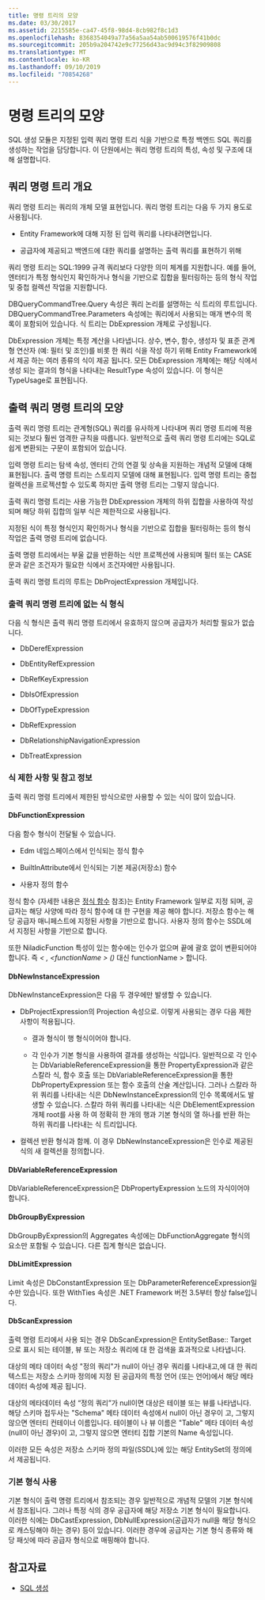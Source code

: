 ```yaml
---
title: 명령 트리의 모양
ms.date: 03/30/2017
ms.assetid: 2215585e-ca47-45f8-98d4-8cb982f8c1d3
ms.openlocfilehash: 8368354049a77a56a5aa54ab500619576f41b0dc
ms.sourcegitcommit: 205b9a204742e9c77256d43ac9d94c3f82909808
ms.translationtype: MT
ms.contentlocale: ko-KR
ms.lasthandoff: 09/10/2019
ms.locfileid: "70854268"
---
```

# <a name="the-shape-of-the-command-trees"></a>명령 트리의 모양

SQL 생성 모듈은 지정된 입력 쿼리 명령 트리 식을 기반으로 특정 백엔드 SQL 쿼리를 생성하는 작업을 담당합니다. 이 단원에서는 쿼리 명령 트리의 특성, 속성 및 구조에 대해 설명합니다.

## <a name="query-command-trees-overview"></a>쿼리 명령 트리 개요

쿼리 명령 트리는 쿼리의 개체 모델 표현입니다. 쿼리 명령 트리는 다음 두 가지 용도로 사용됩니다.

- Entity Framework에 대해 지정 된 입력 쿼리를 나타내려면입니다.

- 공급자에 제공되고 백엔드에 대한 쿼리를 설명하는 출력 쿼리를 표현하기 위해

쿼리 명령 트리는 SQL:1999 규격 쿼리보다 다양한 의미 체계를 지원합니다. 예를 들어, 엔터티가 특정 형식인지 확인하거나 형식을 기반으로 집합을 필터링하는 등의 형식 작업 및 중첩 컬렉션 작업을 지원합니다.

DBQueryCommandTree.Query 속성은 쿼리 논리를 설명하는 식 트리의 루트입니다. DBQueryCommandTree.Parameters 속성에는 쿼리에서 사용되는 매개 변수의 목록이 포함되어 있습니다. 식 트리는 DbExpression 개체로 구성됩니다.

DbExpression 개체는 특정 계산을 나타냅니다. 상수, 변수, 함수, 생성자 및 표준 관계형 연산자 (예: 필터 및 조인)를 비롯 한 쿼리 식을 작성 하기 위해 Entity Framework에서 제공 하는 여러 종류의 식이 제공 됩니다. 모든 DbExpression 개체에는 해당 식에서 생성 되는 결과의 형식을 나타내는 ResultType 속성이 있습니다. 이 형식은 TypeUsage로 표현됩니다.

## <a name="shapes-of-the-output-query-command-tree"></a>출력 쿼리 명령 트리의 모양

출력 쿼리 명령 트리는 관계형(SQL) 쿼리를 유사하게 나타내며 쿼리 명령 트리에 적용되는 것보다 훨씬 엄격한 규칙을 따릅니다. 일반적으로 출력 쿼리 명령 트리에는 SQL로 쉽게 변환되는 구문이 포함되어 있습니다.

입력 명령 트리는 탐색 속성, 엔터티 간의 연결 및 상속을 지원하는 개념적 모델에 대해 표현됩니다. 출력 명령 트리는 스토리지 모델에 대해 표현됩니다. 입력 명령 트리는 중첩 컬렉션을 프로젝션할 수 있도록 하지만 출력 명령 트리는 그렇지 않습니다.

출력 쿼리 명령 트리는 사용 가능한 DbExpression 개체의 하위 집합을 사용하여 작성되며 해당 하위 집합의 일부 식은 제한적으로 사용됩니다.

지정된 식이 특정 형식인지 확인하거나 형식을 기반으로 집합을 필터링하는 등의 형식 작업은 출력 명령 트리에 없습니다.

출력 명령 트리에서는 부울 값을 반환하는 식만 프로젝션에 사용되며 필터 또는 CASE 문과 같은 조건자가 필요한 식에서 조건자에만 사용됩니다.

출력 쿼리 명령 트리의 루트는 DbProjectExpression 개체입니다.

### <a name="expression-types-not-present-in-output-query-command-trees"></a>출력 쿼리 명령 트리에 없는 식 형식

다음 식 형식은 출력 쿼리 명령 트리에서 유효하지 않으며 공급자가 처리할 필요가 없습니다.

- DbDerefExpression

- DbEntityRefExpression

- DbRefKeyExpression

- DbIsOfExpression

- DbOfTypeExpression

- DbRefExpression

- DbRelationshipNavigationExpression

- DbTreatExpression

### <a name="expression-restrictions-and-notes"></a>식 제한 사항 및 참고 정보

출력 쿼리 명령 트리에서 제한된 방식으로만 사용할 수 있는 식이 많이 있습니다.

#### <a name="dbfunctionexpression"></a>DbFunctionExpression

다음 함수 형식이 전달될 수 있습니다.

- Edm 네임스페이스에서 인식되는 정식 함수

- BuiltInAttribute에서 인식되는 기본 제공(저장소) 함수

- 사용자 정의 함수

정식 함수 (자세한 내용은 [정식 함수](./language-reference/canonical-functions.md) 참조)는 Entity Framework 일부로 지정 되며, 공급자는 해당 사양에 따라 정식 함수에 대 한 구현을 제공 해야 합니다. 저장소 함수는 해당 공급자 매니페스트에 지정된 사항을 기반으로 합니다. 사용자 정의 함수는 SSDL에서 지정된 사항을 기반으로 합니다.

또한 NiladicFunction 특성이 있는 함수에는 인수가 없으며 끝에 괄호 없이 변환되어야 합니다.  즉  *\<* *, \<functionName > ()* 대신 functionName > 합니다.

#### <a name="dbnewinstanceexpression"></a>DbNewInstanceExpression

DbNewInstanceExpression은 다음 두 경우에만 발생할 수 있습니다.

- DbProjectExpression의 Projection 속성으로.  이렇게 사용되는 경우 다음 제한 사항이 적용됩니다.

  - 결과 형식이 행 형식이어야 합니다.

  - 각 인수가 기본 형식을 사용하여 결과를 생성하는 식입니다. 일반적으로 각 인수는 DbVariableReferenceExpression을 통한 PropertyExpression과 같은 스칼라 식, 함수 호출 또는 DbVariableReferenceExpression을 통한 DbPropertyExpression 또는 함수 호출의 산술 계산입니다. 그러나 스칼라 하위 쿼리를 나타내는 식은 DbNewInstanceExpression의 인수 목록에서도 발생할 수 있습니다. 스칼라 하위 쿼리를 나타내는 식은 DbElementExpression 개체 root를 사용 하 여 정확히 한 개의 행과 기본 형식의 열 하나를 반환 하는 하위 쿼리를 나타내는 식 트리입니다.

- 컬렉션 반환 형식과 함께. 이 경우 DbNewInstanceExpression은 인수로 제공된 식의 새 컬렉션을 정의합니다.

#### <a name="dbvariablereferenceexpression"></a>DbVariableReferenceExpression

DbVariableReferenceExpression은 DbPropertyExpression 노드의 자식이어야 합니다.

#### <a name="dbgroupbyexpression"></a>DbGroupByExpression

DbGroupByExpression의 Aggregates 속성에는 DbFunctionAggregate 형식의 요소만 포함될 수 있습니다. 다른 집계 형식은 없습니다.

#### <a name="dblimitexpression"></a>DbLimitExpression

Limit 속성은 DbConstantExpression 또는 DbParameterReferenceExpression일 수만 있습니다. 또한 WithTies 속성은 .NET Framework 버전 3.5부터 항상 false입니다.

#### <a name="dbscanexpression"></a>DbScanExpression

출력 명령 트리에서 사용 되는 경우 DbScanExpression은 EntitySetBase:: Target으로 표시 되는 테이블, 뷰 또는 저장소 쿼리에 대 한 검색을 효과적으로 나타냅니다.

대상의 메타 데이터 속성 "정의 쿼리"가 null이 아닌 경우 쿼리를 나타내고,에 대 한 쿼리 텍스트는 저장소 스키마 정의에 지정 된 공급자의 특정 언어 (또는 언어)에서 해당 메타 데이터 속성에 제공 됩니다.

대상의 메타데이터 속성 “정의 쿼리”가 null이면 대상은 테이블 또는 뷰를 나타냅니다. 해당 스키마 접두사는 "Schema" 메타 데이터 속성에서 null이 아닌 경우이 고, 그렇지 않으면 엔터티 컨테이너 이름입니다.  테이블이 나 뷰 이름은 "Table" 메타 데이터 속성 (null이 아닌 경우)이 고, 그렇지 않으면 엔터티 집합 기본의 Name 속성입니다.

이러한 모든 속성은 저장소 스키마 정의 파일(SSDL)에 있는 해당 EntitySet의 정의에서 제공됩니다.

### <a name="using-primitive-types"></a>기본 형식 사용

기본 형식이 출력 명령 트리에서 참조되는 경우 일반적으로 개념적 모델의 기본 형식에서 참조됩니다. 그러나 특정 식의 경우 공급자에 해당 저장소 기본 형식이 필요합니다. 이러한 식에는 DbCastExpression, DbNullExpression(공급자가 null을 해당 형식으로 캐스팅해야 하는 경우) 등이 있습니다. 이러한 경우에 공급자는 기본 형식 종류와 해당 패싯에 따라 공급자 형식으로 매핑해야 합니다.

## <a name="see-also"></a>참고자료

- [SQL 생성](sql-generation.md)
